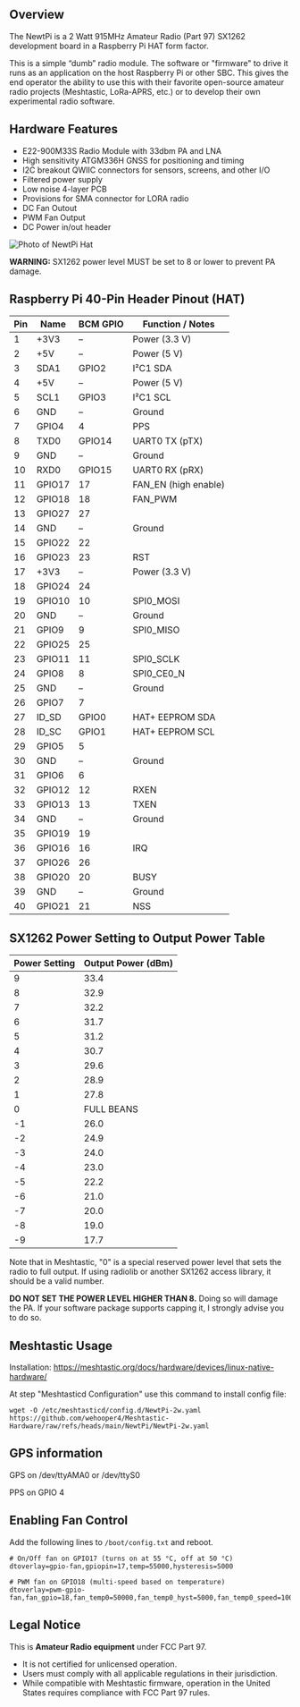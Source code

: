 ## Overview
The NewtPi is a 2 Watt 915MHz Amateur Radio (Part 97) SX1262 development board in a Raspberry Pi HAT form factor.

This is a simple “dumb” radio module. The software or "firmware" to drive it runs as an application on the host Raspberry Pi or other SBC. This gives the end operator the ability to use this with their favorite open-source amateur radio projects (Meshtastic, LoRa-APRS, etc.) or to develop their own experimental radio software.

## Hardware Features
* E22-900M33S Radio Module with 33dbm PA and LNA
* High sensitivity ATGM336H GNSS for positioning and timing
* I2C breakout QWIIC connectors for sensors, screens, and other I/O
* Filtered power supply
* Low noise 4-layer PCB
* Provisions for SMA connector for LORA radio
* DC Fan Outout
* PWM Fan Output
* DC Power in/out header

![Photo of NewtPi Hat](/static/IMG_2806.jpeg)


**WARNING:** SX1262 power level MUST be set to 8 or lower to prevent PA damage.

## Raspberry Pi 40-Pin Header Pinout (HAT)

| Pin | Name         | BCM GPIO | Function / Notes      |
|-----|--------------|----------|-----------------------|
| 1   | +3V3         | –        | Power (3.3 V)          |
| 2   | +5V          | –        | Power (5 V)            |
| 3   | SDA1         | GPIO2    | I²C1 SDA               |
| 4   | +5V          | –        | Power (5 V)            |
| 5   | SCL1         | GPIO3    | I²C1 SCL               |
| 6   | GND          | –        | Ground                 |
| 7   | GPIO4        | 4        | PPS                    |
| 8   | TXD0         | GPIO14   | UART0 TX (pTX)         |
| 9   | GND          | –        | Ground                 |
| 10  | RXD0         | GPIO15   | UART0 RX (pRX)         |
| 11  | GPIO17       | 17       | FAN_EN (high enable)   |
| 12  | GPIO18       | 18       | FAN_PWM                |
| 13  | GPIO27       | 27       |                        |
| 14  | GND          | –        | Ground                 |
| 15  | GPIO22       | 22       |                        |
| 16  | GPIO23       | 23       | RST                    |
| 17  | +3V3         | –        | Power (3.3 V)          |
| 18  | GPIO24       | 24       |                        |
| 19  | GPIO10       | 10       | SPI0_MOSI              |
| 20  | GND          | –        | Ground                 |
| 21  | GPIO9        | 9        | SPI0_MISO              |
| 22  | GPIO25       | 25       |                        |
| 23  | GPIO11       | 11       | SPI0_SCLK              |
| 24  | GPIO8        | 8        | SPI0_CE0_N             |
| 25  | GND          | –        | Ground                 |
| 26  | GPIO7        | 7        |                        |
| 27  | ID_SD        | GPIO0    | HAT+ EEPROM SDA        |
| 28  | ID_SC        | GPIO1    | HAT+ EEPROM SCL        |
| 29  | GPIO5        | 5        |                        |
| 30  | GND          | –        | Ground                 |
| 31  | GPIO6        | 6        |                        |
| 32  | GPIO12       | 12       | RXEN                   |
| 33  | GPIO13       | 13       | TXEN                   |
| 34  | GND          | –        | Ground                 |
| 35  | GPIO19       | 19       |                        |
| 36  | GPIO16       | 16       | IRQ                    |
| 37  | GPIO26       | 26       |                        |
| 38  | GPIO20       | 20       | BUSY                   |
| 39  | GND          | –        | Ground                 |
| 40  | GPIO21       | 21       | NSS                    |

## SX1262 Power Setting to Output Power Table

| Power Setting | Output Power (dBm) |
|---------------|--------------------|
| 9             | 33.4               |
| 8             | 32.9               |
| 7             | 32.2               |
| 6             | 31.7               |
| 5             | 31.2               |
| 4             | 30.7               |
| 3             | 29.6               |
| 2             | 28.9               |
| 1             | 27.8               |
| 0             | FULL BEANS         |
| -1            | 26.0               |
| -2            | 24.9               |
| -3            | 24.0               |
| -4            | 23.0               |
| -5            | 22.2               |
| -6            | 21.0               |
| -7            | 20.0               |
| -8            | 19.0               |
| -9            | 17.7               |

Note that in Meshtastic, "0" is a special reserved power level that sets the radio to full output. If using radiolib or another SX1262 access library, it should be a valid number.

**DO NOT SET THE POWER LEVEL HIGHER THAN 8.** Doing so will damage the PA. If your software package supports capping it, I strongly advise you to do so.

## Meshtastic Usage

Installation: https://meshtastic.org/docs/hardware/devices/linux-native-hardware/

At step "Meshtasticd Configuration" use this command to install config file:
```
wget -O /etc/meshtasticd/config.d/NewtPi-2w.yaml https://github.com/wehooper4/Meshtastic-Hardware/raw/refs/heads/main/NewtPi/NewtPi-2w.yaml
```

## GPS information

GPS on /dev/ttyAMA0 or /dev/ttyS0

PPS on GPIO 4



## Enabling Fan Control

Add the following lines to `/boot/config.txt` and reboot.

```text
# On/Off fan on GPIO17 (turns on at 55 °C, off at 50 °C)
dtoverlay=gpio-fan,gpiopin=17,temp=55000,hysteresis=5000

# PWM fan on GPIO18 (multi-speed based on temperature)
dtoverlay=pwm-gpio-fan,fan_gpio=18,fan_temp0=50000,fan_temp0_hyst=5000,fan_temp0_speed=100,fan_temp1=60000,fan_temp1_speed=180,fan_temp2=70000,fan_temp2_speed=255
```

## Legal Notice
This is **Amateur Radio equipment** under FCC Part 97.
* It is not certified for unlicensed operation.
* Users must comply with all applicable regulations in their jurisdiction.
* While compatible with Meshtastic firmware, operation in the United States requires compliance with FCC Part 97 rules.
